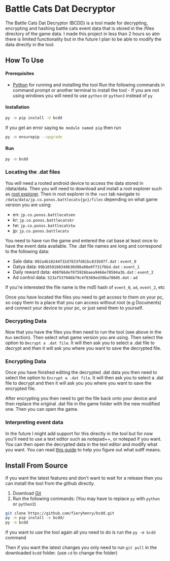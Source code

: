 # Battle Cats Dat Decryptor
The Battle Cats Dat Decryptor (BCDD) is a tool made for decrypting, encrypting and hashing battle cats event data that is stored in the /files directory of the game data. I made this project in less than 2 hours so atm there is limited functionality but in the future I plan to be able to modify the data directly in the tool.

## How To Use
#### Prerequisites
-   [Python](https://www.python.org/downloads/) for running and installing the tool
Run the following commands in command prompt or another terminal to install the tool - If you are not using windows you will need to use `python` or `python3` instead of `py`
#### Installation
```bash
py -m pip install -U bcdd
```
If you get an error saying `No module named pip` then run
```bash
py -m ensurepip --upgrade
```
#### Run
```bash
py -m bcdd
```

### Locating the .dat files
You will need a rooted android device to access the data stored in /data/data.
Then you will need to download and install a root explorer such as [root explorer](https://rootexplorer.co/download/RootExplorer.apk).
Then in root explorer in the `root` tab navigate to `/data/data/jp.co.ponos.battlecats{gv}/files` depending on what game version you are using:
- en: `jp.co.ponos.battlecatsen`
- kr: `jp.co.ponos.battlecatskr`
- tw: `jp.co.ponos.battlecatstw`
- jp: `jp.co.ponos.battlecats`

You need to have run the game and entered the cat base at least once to have the event data available.
The .dat file names are long and correspond to the following data:
- Sale data: `002a4b18244f32d7833fd81bc833b97f.dat` : `event_0`
- Gatya data: `09b1058188348630d98a08e0f731f6bd.dat` : `event_1`
- Daily reward data: `408f66def075926baea9466e70504a3b.dat` : `event_2`
- Ad control data: `523af537946b79c4f8369ed39ba78605.dat` : `ad`

If you're interested the file name is the md5 hash of `event_0`, `ad`, `event_2`, etc

Once you have located the files you need to get access to them on your pc, so copy them to a place that you can access without root (e.g Documents) and connect your device to your pc, or just send them to yourself.

### Decrypting Data
Now that you have the files you then need to run the tool (see above in the `Run` section).
Then select what game version you are using.
Then select the option to `Decrypt a .dat file`.
It will then ask you to select a .dat file to decrypt and then it will ask you where you want to save the decrypted file.

### Encrypting Data
Once you have finished editing the decrypted .dat data you then need to select the option to `Encrypt a .dat file`.
It will then ask you to select a .dat file to decrypt and then it will ask you you where you want to save the encrypted file.

After encrypting you then need to get the file back onto your device and then replace the original .dat file in the game folder with the new modified one. Then you can open the game.

### Interpreting event data
In the future I might add support for this directly in the tool but for now you'll need to use a text editor such as notepad++, or notepad if you want. You can then open the decrypted data in the text editor and modify what you want. You can read [this guide](https://www.reddit.com/r/battlecats/wiki/event_data/decoding_guide/) to help you figure out what sutff means.

## Install From Source
If you want the latest features and don't want to wait for a release then you can install the tool from the github directly.
1.  Download [Git](https://git-scm.com/downloads)
2.  Run the following commands: (You may have to replace `py` with `python` or `python3`)

```bash
git clone https://github.com/fieryhenry/bcdd.git
py -m pip install -e bcdd/
py -m bcdd
```

If you want to use the tool again all you need to do is run the `py -m bcdd` command

Then if you want the latest changes you only need to run `git pull` in the downloaded `bcdd` folder. (use `cd` to change the folder)